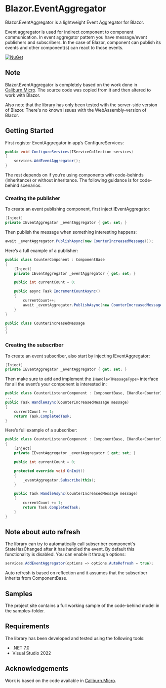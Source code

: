 # Blazor.EventAggregator

Blazor.EventAggregator is a lightweight Event Aggregator for Blazor.

Event aggregator is used for indirect component to component communication. In event aggregator pattern you have message/event publishers and subscribers. In the case of Blazor, component can publish its events and other component(s) can react to those events.

[![NuGet](https://img.shields.io/nuget/v/Nefarius.Blazor.EventAggregator.svg)](https://www.nuget.org/packages/Nefarius.Blazor.EventAggregator/)

## Note

Blazor.EventAggregator is completely based on the work done in [Caliburn.Micro](https://caliburnmicro.com/). The source code was copied from it and then altered to work with Blazor.

Also note that the library has only been tested with the server-side version of Blazor. There's no known issues with the WebAssembly-version of Blazor.

## Getting Started

First register EventAggregator in app’s ConfigureServices:

```cs
public void ConfigureServices(IServiceCollection services)
{
    services.AddEventAggregator();
}
```

The rest depends on if you’re using components with code-behinds (inheritance) or without inheritance. The following guidance is for code-behind scenarios.

### Creating the publisher

To create an event publishing component, first inject IEventAggregator:

```cs
[Inject]
private IEventAggregator _eventAggregator { get; set; }
```

Then publish the message when something interesting happens:

```cs
await _eventAggregator.PublishAsync(new CounterIncreasedMessage());
```

Here’s a full example of a publisher:

```cs
public class CounterComponent : ComponentBase
{
    [Inject]
    private IEventAggregator _eventAggregator { get; set; }

    public int currentCount = 0;

    public async Task IncrementCountAsync()
    {
        currentCount++;
        await _eventAggregator.PublishAsync(new CounterIncreasedMessage());
    }
}

public class CounterIncreasedMessage
{
}
```

### Creating the subscriber

To create an event subscriber, also start by injecting IEventAggregator:

```cs
[Inject]
private IEventAggregator _eventAggregator { get; set; }
```

Then make sure to add and implement the `IHandle<TMessageType>` interface for all the event’s your component is interested in:

```cs
public class CounterListenerComponent : ComponentBase, IHandle<CounterIncreasedMessage>
...
public Task HandleAsync(CounterIncreasedMessage message)
{
    currentCount += 1;
    return Task.CompletedTask;
}
```

Here’s full example of a subscriber:

```cs
public class CounterListenerComponent : ComponentBase, IHandle<CounterIncreasedMessage>
{
    [Inject]
    private IEventAggregator _eventAggregator { get; set; }

    public int currentCount = 0;

    protected override void OnInit()
    {
        _eventAggregator.Subscribe(this);
    }

    public Task HandleAsync(CounterIncreasedMessage message)
    {
        currentCount += 1;
        return Task.CompletedTask;
    }
}
```

## Note about auto refresh

The library can try to automatically call subscriber component's StateHasChanged after it has handled the event. By default this functionality is disabled. You can enable it through options:

```cs
services.AddEventAggregator(options => options.AutoRefresh = true);
```

Auto refresh is based on reflection and it assumes that the subscriber inherits from ComponentBase.

## Samples

The project site contains a full working sample of the code-behind model in the samples-folder.

## Requirements

The library has been developed and tested using the following tools:

* .NET 7.0
* Visual Studio 2022

## Acknowledgements

Work is based on the code available in [Caliburn.Micro](https://caliburnmicro.com/).
